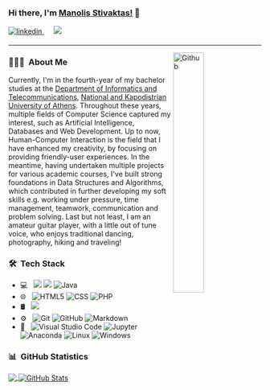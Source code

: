 ### Hi there, I'm [Manolis Stivaktas!](http://users.uoa.gr/~sdi1700152/) 👋

<p>
<a href="https://www.linkedin.com/in/manolis-stivaktas-2481291bb/" target="_blank">
<img src=https://img.shields.io/badge/linkedin-%231E77B5.svg?&style=for-the-badge&logo=linkedin&logoColor=white alt=linkedin style="margin-bottom: 5px;" />
</a>&nbsp;&nbsp;&nbsp;&nbsp;
<a href="mailto:manolis.stivaktas@gmail.com"><img src="https://img.shields.io/badge/Gmail-D14836?style=for-the-badge&logo=gmail&logoColor=white" /></a>&nbsp;&nbsp;&nbsp;&nbsp;
</p>
<hr>

<img width="35%" align="right" alt="Github" src="https://user-images.githubusercontent.com/48678280/88862734-4903af80-d201-11ea-968b-9c939d88a37c.gif" />

<h3> 👨🏻‍💻 &nbsp;About Me </h3>

Currently, I'm in the fourth-year of my bachelor studies at the <a href="https://www.di.uoa.gr/en" target="_blank">Department of Informatics and Telecommunications</a>, <a href="https://en.uoa.gr/" target="_blank">National and Kapodistrian University of Athens</a>.
Throughout these years, multiple fields of Computer Science captured my interest, such as Artificial Intelligence, Databases and Web Development. Up to now, Human-Computer Interaction is the field that I have enhanced my creativity, by focusing on providing friendly-user experiences. In the meantime, having undertaken multiple projects for various academic courses, I've built strong foundations in Data Structures and Algorithms, which contributed in further developing my soft skills e.g. working under pressure, time management, teamwork, communication and problem solving. Last but not least, I am an amateur guitar player, with a little out of tune voice, who enjoys traditional dancing, photography, hiking and traveling! 

<h3> 🛠 &nbsp;Tech Stack</h3>

- 💻 &nbsp;
  <img src="https://img.shields.io/badge/-C%20&%20C++-659ad2?style=flat&logo=c%2B%2B&logoColor=ffffff">
  <img src="https://img.shields.io/badge/-Python-black?style=flat&logo=python&logoColor=white"> 
  ![Java](https://img.shields.io/badge/-Java-FF1B2D?style=flat&logo=Java&logoColor=white)
- 🌐 &nbsp;
  ![HTML5](https://img.shields.io/badge/HTML5-E34F26?style=flat&logo=HTML5&logoColor=white)
  ![CSS](https://img.shields.io/badge/-CSS-0078D4?style=flat&logo=CSS3&logoColor=white)
  ![PHP](https://img.shields.io/badge/PHP-777BB4?style=flat&logo=php&logoColor=white)
- 🛢 &nbsp;
  <img src="https://img.shields.io/badge/-MySQL-F29111?style=flat&logo=mysql&logoColor=FFFFFF">
- ⚙️ &nbsp;
  ![Git](https://img.shields.io/badge/-Git-E34F26?style=flat&logo=git&logoColor=white)
  ![GitHub](https://img.shields.io/badge/-GitHub-black?style=flat&logo=github&logoColor=white)
  ![Markdown](https://img.shields.io/badge/-Markdown-333333?style=flat&logo=markdown)
- 🔧 &nbsp;
  ![Visual Studio Code](https://img.shields.io/badge/-Visual%20Studio%20Code-333333?style=flat&logo=visual-studio-code&logoColor=007ACC)
  ![Jupyter](https://img.shields.io/badge/Jupyter-F3631D.svg?&style=flat&logo=jupyter&logoColor=white)
  ![Anaconda](https://img.shields.io/badge/Anaconda-42B029.svg?style=flat&logo=Anaconda&logoColor=white)
  ![Linux](https://img.shields.io/badge/Linux-FCC624.svg?style=flat&logo=Linux&logoColor=333333)
  ![Windows](https://img.shields.io/badge/-Windows-0078D4?style=flat&logo=Windows)

<h3> 📊 &nbsp;GitHub Statistics</h3> 

<a href="https://github.com/mansstiv">
  <img align="center" src="https://github-readme-stats.vercel.app/api/top-langs/?username=mansstiv&theme=dracula" />
</a>
<a href="https://github.com/mansstiv">
  <img align="center" src="https://github-readme-stats.vercel.app/api?username=mansstiv&show_icons=true&line_height=27&count_private=true&hide=stars,prs,issues&theme=dracula" alt="GitHub Stats" />
</a>
<!--
**mansstiv/mansstiv** is a ✨ _special_ ✨ repository because its `README.md` (this file) appears on your GitHub profile.

Here are some ideas to get you started:

- 🔭 I’m currently working on ...
- 🌱 I’m currently learning ...
- 👯 I’m looking to collaborate on ...
- 🤔 I’m looking for help with ...
- 💬 Ask me about ...
- 📫 How to reach me: ...
- 😄 Pronouns: ...
- ⚡ Fun fact: ...
-->

